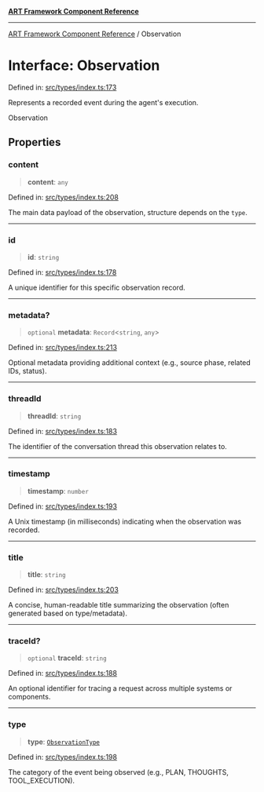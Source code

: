 [**ART Framework Component Reference**](../README.md)

***

[ART Framework Component Reference](../README.md) / Observation

# Interface: Observation

Defined in: [src/types/index.ts:173](https://github.com/hashangit/ART/blob/1e49ae91e230443ba790ac800658233963b3d60c/src/types/index.ts#L173)

Represents a recorded event during the agent's execution.

 Observation

## Properties

### content

> **content**: `any`

Defined in: [src/types/index.ts:208](https://github.com/hashangit/ART/blob/1e49ae91e230443ba790ac800658233963b3d60c/src/types/index.ts#L208)

The main data payload of the observation, structure depends on the `type`.

***

### id

> **id**: `string`

Defined in: [src/types/index.ts:178](https://github.com/hashangit/ART/blob/1e49ae91e230443ba790ac800658233963b3d60c/src/types/index.ts#L178)

A unique identifier for this specific observation record.

***

### metadata?

> `optional` **metadata**: `Record`\<`string`, `any`\>

Defined in: [src/types/index.ts:213](https://github.com/hashangit/ART/blob/1e49ae91e230443ba790ac800658233963b3d60c/src/types/index.ts#L213)

Optional metadata providing additional context (e.g., source phase, related IDs, status).

***

### threadId

> **threadId**: `string`

Defined in: [src/types/index.ts:183](https://github.com/hashangit/ART/blob/1e49ae91e230443ba790ac800658233963b3d60c/src/types/index.ts#L183)

The identifier of the conversation thread this observation relates to.

***

### timestamp

> **timestamp**: `number`

Defined in: [src/types/index.ts:193](https://github.com/hashangit/ART/blob/1e49ae91e230443ba790ac800658233963b3d60c/src/types/index.ts#L193)

A Unix timestamp (in milliseconds) indicating when the observation was recorded.

***

### title

> **title**: `string`

Defined in: [src/types/index.ts:203](https://github.com/hashangit/ART/blob/1e49ae91e230443ba790ac800658233963b3d60c/src/types/index.ts#L203)

A concise, human-readable title summarizing the observation (often generated based on type/metadata).

***

### traceId?

> `optional` **traceId**: `string`

Defined in: [src/types/index.ts:188](https://github.com/hashangit/ART/blob/1e49ae91e230443ba790ac800658233963b3d60c/src/types/index.ts#L188)

An optional identifier for tracing a request across multiple systems or components.

***

### type

> **type**: [`ObservationType`](../enumerations/ObservationType.md)

Defined in: [src/types/index.ts:198](https://github.com/hashangit/ART/blob/1e49ae91e230443ba790ac800658233963b3d60c/src/types/index.ts#L198)

The category of the event being observed (e.g., PLAN, THOUGHTS, TOOL_EXECUTION).
